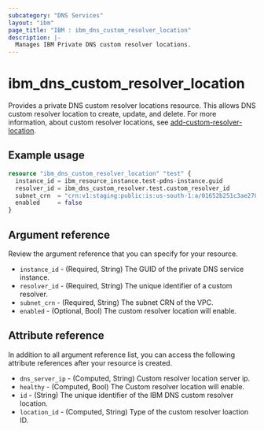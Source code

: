 ```yaml
---
subcategory: "DNS Services"
layout: "ibm"
page_title: "IBM : ibm_dns_custom_resolver_location"
description: |-
  Manages IBM Private DNS custom resolver locations.
---
```


# ibm_dns_custom_resolver_location

Provides a private DNS custom resolver locations resource. This allows DNS custom resolver location to create, update, and delete. For more information, about custom resolver locations, see [add-custom-resolver-location](https://cloud.ibm.com/apidocs/dns-svcs#add-custom-resolver-location).


## Example usage

```terraform
resource "ibm_dns_custom_resolver_location" "test" {
  instance_id = ibm_resource_instance.test-pdns-instance.guid
  resolver_id = ibm_dns_custom_resolver.test.custom_resolver_id
  subnet_crn  = "crn:v1:staging:public:is:us-south-1:a/01652b251c3ae2787110a995d8db0135::subnet:0716-03d54d71-b438-4d20-b943-76d3d2a1a590"
  enabled     = false
}

```

## Argument reference

Review the argument reference that you can specify for your resource.

* `instance_id` - (Required, String) The GUID of the private DNS service instance.
* `resolver_id` - (Required, String) The unique identifier of a custom resolver.
* `subnet_crn` - (Required, String) The subnet CRN of the VPC.
* `enabled` - (Optional, Bool) The custom resolver location will enable.


## Attribute reference

In addition to all argument reference list, you can access the following attribute references after your resource is created.

* `dns_server_ip` - (Computed, String) Custom resolver location server ip.
* `healthy` - (Computed, Bool) The Custom resolver location will enable.
* `id` - (String) The unique identifier of the IBM DNS custom resolver location.
* `location_id` - (Computed, String) Type of the custom resolver loaction ID.

